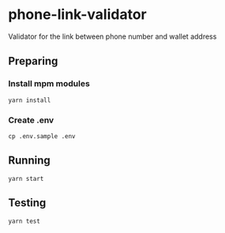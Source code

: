 # phone-link-validator

Validator for the link between phone number and wallet address

## Preparing

### Install mpm modules

```shell
yarn install
```

### Create .env

```shell
cp .env.sample .env
```

## Running

```shell
yarn start
```

## Testing

```shell
yarn test
```
